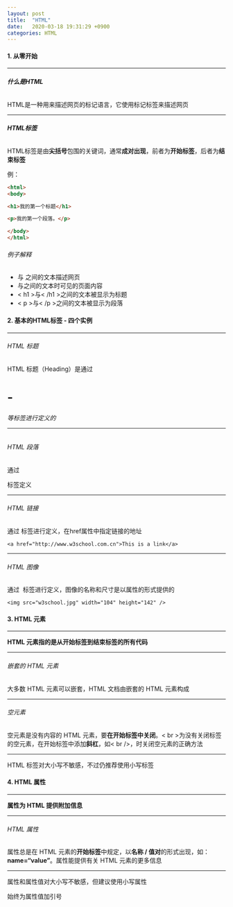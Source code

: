 ```yaml
---
layout: post
title:  "HTML"
date:   2020-03-18 19:31:29 +0900
categories: HTML
---
```



#### 1. 从零开始

***

###### **什么是HTML**

HTML是一种用来描述网页的标记语言，它使用标记标签来描述网页

***

###### **HTML标签**

HTML标签是由**尖括号**包围的关键词，通常**成对出现**，前者为**开始标签**，后者为**结束标签**

例：

```html
<html>
<body>

<h1>我的第一个标题</h1>

<p>我的第一个段落。</p>

</body>
</html>
```

###### 例子解释

* <html> 与 </html> 之间的文本描述网页
* <body>与</body>之间的文本时可见的页面内容
* < h1 >与< /h1 >之间的文本被显示为标题
* < p >与< /p >之间的文本被显示为段落





#### 2. 基本的HTML标签 - 四个实例

***

###### HTML 标题

HTML 标题（Heading）是通过 <h1> - <h6> 等标签进行定义的

***

###### HTML 段落

通过 <p> 标签定义

***

###### HTML 链接

通过 <a> 标签进行定义，在href属性中指定链接的地址

```
<a href="http://www.w3school.com.cn">This is a link</a>
```

***

###### HTML 图像

通过 <img> 标签进行定义，图像的名称和尺寸是以属性的形式提供的

```
<img src="w3school.jpg" width="104" height="142" />
```



#### 3. HTML 元素

***

**HTML 元素指的是从开始标签到结束标签的所有代码**

***

###### 嵌套的 HTML 元素

大多数 HTML 元素可以嵌套，HTML 文档由嵌套的 HTML 元素构成

***

###### 空元素

空元素是没有内容的 HTML 元素，要**在开始标签中关闭**。< br >为没有关闭标签的空元素，在开始标签中添加**斜杠**，如< br />，时关闭空元素的正确方法

***

HTML 标签对大小写不敏感，不过仍推荐使用小写标签



#### 4. HTML 属性

***

**属性为 HTML 提供附加信息**

***

###### HTML 属性

属性总是在 HTML 元素的**开始标签**中规定，以**名称 / 值对**的形式出现，如：**name=“value”**。属性能提供有关 HTML 元素的更多信息

***

属性和属性值对大小写不敏感，但建议使用小写属性

始终为属性值加引号